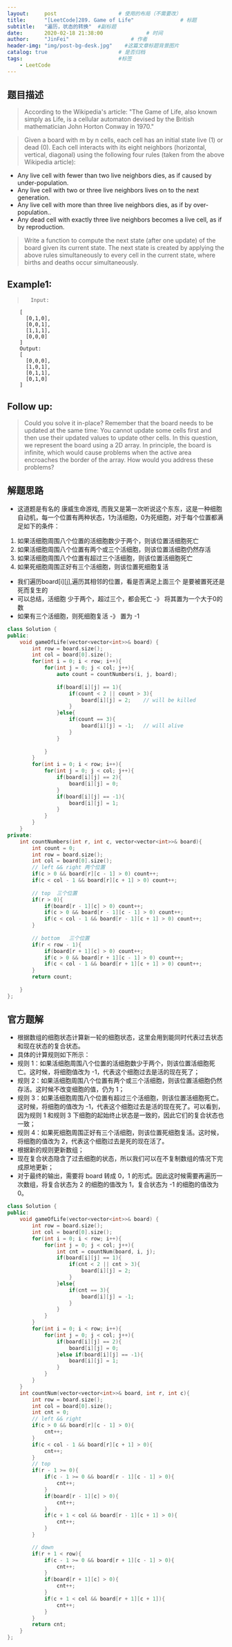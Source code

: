 ```yaml
---
layout:     post                    # 使用的布局（不需要改） 
title:      "[LeetCode]289. Game of Life"               # 标题  
subtitle:   "遍历，状态的转换"  #副标题 
date:       2020-02-18 21:38:00              # 时间 
author:     "JinFei"                    # 作者 
header-img: "img/post-bg-desk.jpg"    #这篇文章标题背景图片 
catalog: true                       # 是否归档 
tags:                               #标签     
    - LeetCode
---
```


## 题目描述
> According to the Wikipedia's article: "The Game of Life, also known simply as Life, is a cellular automaton devised by the British mathematician John Horton Conway in 1970."

> Given a board with m by n cells, each cell has an initial state live (1) or dead (0). Each cell interacts with its eight neighbors (horizontal, vertical, diagonal) using the following four rules (taken from the above Wikipedia article):

- Any live cell with fewer than two live neighbors dies, as if caused by under-population.
- Any live cell with two or three live neighbors lives on to the next generation.
- Any live cell with more than three live neighbors dies, as if by over-population..
- Any dead cell with exactly three live neighbors becomes a live cell, as if by reproduction.
  
> Write a function to compute the next state (after one update) of the board given its current state. The next state is created by applying the above rules simultaneously to every cell in the current state, where births and deaths occur simultaneously.

## Example1:
 
>       Input: 
        [
          [0,1,0],
          [0,0,1],
          [1,1,1],
          [0,0,0]
        ]
        Output: 
        [
          [0,0,0],
          [1,0,1],
          [0,1,1],
          [0,1,0]
        ]

## Follow up:
> Could you solve it in-place? Remember that the board needs to be updated at the same time: You cannot update some cells first and then use their updated values to update other cells.
In this question, we represent the board using a 2D array. In principle, the board is infinite, which would cause problems when the active area encroaches the border of the array. How would you address these problems?

## 解题思路

- 这道题是有名的 康威生命游戏, 而我又是第一次听说这个东东，这是一种细胞自动机，每一个位置有两种状态，1为活细胞，0为死细胞，对于每个位置都满足如下的条件：
1. 如果活细胞周围八个位置的活细胞数少于两个，则该位置活细胞死亡
2. 如果活细胞周围八个位置有两个或三个活细胞，则该位置活细胞仍然存活
3. 如果活细胞周围八个位置有超过三个活细胞，则该位置活细胞死亡
4. 如果死细胞周围正好有三个活细胞，则该位置死细胞复活
- 我们遍历board[i][j],遍历其相邻的位置，看是否满足上面三个 是要被置死还是死而复生的
- 可以总结，活细胞 少于两个，超过三个，都会死亡 -》 将其置为一个大于0的数
- 如果有三个活细胞，则死细胞复活 -》 置为 -1

```C++
class Solution {
public:
    void gameOfLife(vector<vector<int>>& board) {
        int row = board.size();
        int col = board[0].size();
        for(int i = 0; i < row; i++){
            for(int j = 0; j < col; j++){
                auto count = countNumbers(i, j, board);
                
                if(board[i][j] == 1){
                    if(count < 2 || count > 3){
                        board[i][j] = 2;    // will be killed
                    }
                }else{
                    if(count == 3){
                        board[i][j] = -1;   // will alive
                    }
                }
                
            }
        }
        for(int i = 0; i < row; i++){
            for(int j = 0; j < col; j++){
                if(board[i][j] == 2){
                    board[i][j] = 0;
                }
                if(board[i][j] == -1){
                    board[i][j] = 1;
                }
            }
        }
    }
private:
    int countNumbers(int r, int c, vector<vector<int>>& board){
        int count = 0;
        int row = board.size();
        int col = board[0].size();
        // left && right 两个位置
        if(c > 0 && board[r][c - 1] > 0) count++;
        if(c < col - 1 && board[r][c + 1] > 0) count++;
        
        // top  三个位置
        if(r > 0){
            if(board[r - 1][c] > 0) count++;
            if(c > 0 && board[r - 1][c - 1] > 0) count++;
            if(c < col - 1 && board[r - 1][c + 1] > 0) count++;
        }
        
        // bottom   三个位置
        if(r < row - 1){
            if(board[r + 1][c] > 0) count++;
            if(c > 0 && board[r + 1][c - 1] > 0) count++;
            if(c < col - 1 && board[r + 1][c + 1] > 0) count++;
        }
        return count;
        
    }
};
```


## 官方题解
- 根据数组的细胞状态计算新一轮的细胞状态，这里会用到能同时代表过去状态和现在状态的复合状态。
- 具体的计算规则如下所示：
- 规则 1：如果活细胞周围八个位置的活细胞数少于两个，则该位置活细胞死亡。这时候，将细胞值改为 -1，代表这个细胞过去是活的现在死了；
- 规则 2：如果活细胞周围八个位置有两个或三个活细胞，则该位置活细胞仍然存活。这时候不改变细胞的值，仍为 1；
- 规则 3：如果活细胞周围八个位置有超过三个活细胞，则该位置活细胞死亡。这时候，将细胞的值改为 -1，代表这个细胞过去是活的现在死了。可以看到，因为规则 1 和规则 3 下细胞的起始终止状态是一致的，因此它们的复合状态也一致；
- 规则 4：如果死细胞周围正好有三个活细胞，则该位置死细胞复活。这时候，将细胞的值改为 2，代表这个细胞过去是死的现在活了。
- 根据新的规则更新数组；
- 现在复合状态隐含了过去细胞的状态，所以我们可以在不复制数组的情况下完成原地更新；
- 对于最终的输出，需要将 board 转成 0，1 的形式。因此这时候需要再遍历一次数组，将复合状态为 2 的细胞的值改为 1，复合状态为 -1 的细胞的值改为0。


```C++
class Solution {
public:
    void gameOfLife(vector<vector<int>>& board) {
        int row = board.size();
        int col = board[0].size();
        for(int i = 0; i < row; i++){
            for(int j = 0; j < col; j++){
                int cnt = countNum(board, i, j);
                if(board[i][j] == 1){
                    if(cnt < 2 || cnt > 3){
                        board[i][j] = 2;
                    }
                }else{
                    if(cnt == 3){
                        board[i][j] = -1;
                    }
                }
            }
        }
        for(int i = 0; i < row; i++){
            for(int j = 0; j < col; j++){
                if(board[i][j] == 2){
                    board[i][j] = 0;
                }else if(board[i][j] == -1){
                    board[i][j] = 1;
                }
            }
        }
    }
    int countNum(vector<vector<int>>& board, int r, int c){
        int row = board.size();
        int col = board[0].size();
        int cnt = 0;
        // left && right
        if(c > 0 && board[r][c - 1] > 0){
            cnt++;
        }
        if(c < col - 1 && board[r][c + 1] > 0){
            cnt++;
        }
        // top
        if(r - 1 >= 0){
            if(c - 1 >= 0 && board[r - 1][c - 1] > 0){
                cnt++;
            }
            if(board[r - 1][c] > 0){
                cnt++;
            }
            if(c + 1 < col && board[r - 1][c + 1] > 0){
                cnt++;
            }
        }

        // down
        if(r + 1 < row){
            if(c - 1 >= 0 && board[r + 1][c - 1] > 0){
                cnt++;
            }
            if(board[r + 1][c] > 0){
                cnt++;
            }
            if(c + 1 < col && board[r + 1][c + 1]){
                cnt++;
            }
        }
        return cnt;
    }
};
```